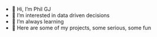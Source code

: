 - 👋 Hi, I’m Phil GJ
- 👀 I’m interested in data driven decisions
- 🌱 I’m always learning
- 🔎 Here are some of my projects, some serious, some fun
